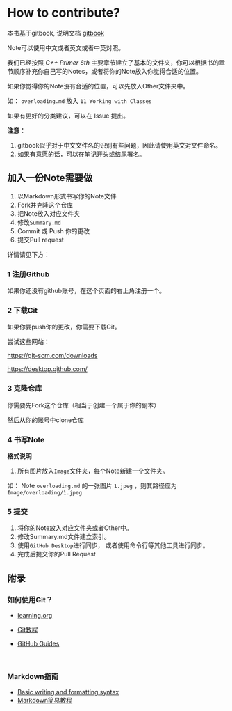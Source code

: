 # How to contribute?

本书基于gitbook, 说明文档 [gitbook](https://toolchain.gitbook.com/structure.html)



Note可以使用中文或者英文或者中英对照。



我们已经按照 *C++ Primer 6th* 主要章节建立了基本的文件夹，你可以根据书的章节顺序补充你自己写的Notes，或者将你的Note放入你觉得合适的位置。

如果你觉得你的Note没有合适的位置，可以先放入Other文件夹中。



如： `overloading.md` 放入 `11 Working with Classes`

如果有更好的分类建议，可以在 Issue 提出。



**注意：** 

1. gitbook似乎对于中文文件名的识别有些问题，因此请使用英文对文件命名。
2. 如果有意愿的话，可以在笔记开头或结尾署名。



## 加入一份Note需要做

1. 以Markdown形式书写你的Note文件
2. Fork并克隆这个仓库
3. 把Note放入对应文件夹
4. 修改`Summary.md`
5. Commit 或 Push 你的更改
6. 提交Pull request

详情请见下方：

### 1 注册Github

如果你还没有github账号，在这个页面的右上角注册一个。



### 2 下载Git

如果你要push你的更改，你需要下载Git。

尝试这些网站：

https://git-scm.com/downloads

https://desktop.github.com/



### 3 克隆仓库

你需要先Fork这个仓库（相当于创建一个属于你的副本）

然后从你的账号中clone仓库



### 4 书写Note

**格式说明**

1. 所有图片放入`Image`文件夹，每个Note新建一个文件夹。

如： Note `overloading.md` 的一张图片 `1.jpeg` ，则其路径应为 `Image/overloading/1.jpeg`



### 5 提交

1. 将你的Note放入对应文件夹或者Other中。
2. 修改Summary.md文件建立索引。
3. 使用`GitHub Desktop`进行同步， 或者使用命令行等其他工具进行同步。
4. 完成后提交你的Pull Request




## 附录

### 如何使用Git？

- [learning.org](https://learngitbranching.js.org/)

- [Git教程](https://www.liaoxuefeng.com/wiki/0013739516305929606dd18361248578c67b8067c8c017b000/0013758392816224cafd33c44b4451887cc941e6716805c000)

- [GitHub Guides](https://guides.github.com/) 

  ​

### Markdown指南

- [Basic writing and formatting syntax](https://help.github.com/articles/basic-writing-and-formatting-syntax/)
- [Markdown简易教程](Markdown-tutorial.md)